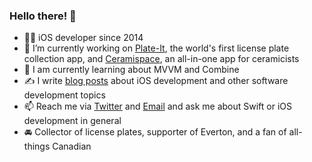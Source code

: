 ### Hello there! 👋

- 👨‍💻 iOS developer since 2014
- 🍵 I’m currently working on [Plate-It](https://plate-it.app), the world's first license plate collection app, and [Ceramispace](https://ceramispace.app), an all-in-one app for ceramicists
- 🔎 I am currently learning about MVVM and Combine
- ✍️ I write [blog posts](https://roddy.io) about iOS development and other software development topics
- 📫 Reach me via [Twitter](https://twitter.com/podomunro) and [Email](mailto:roddymunro@icloud.com) and ask me about Swift or iOS development in general
- 🚘 Collector of license plates, supporter of Everton, and a fan of all-things Canadian
